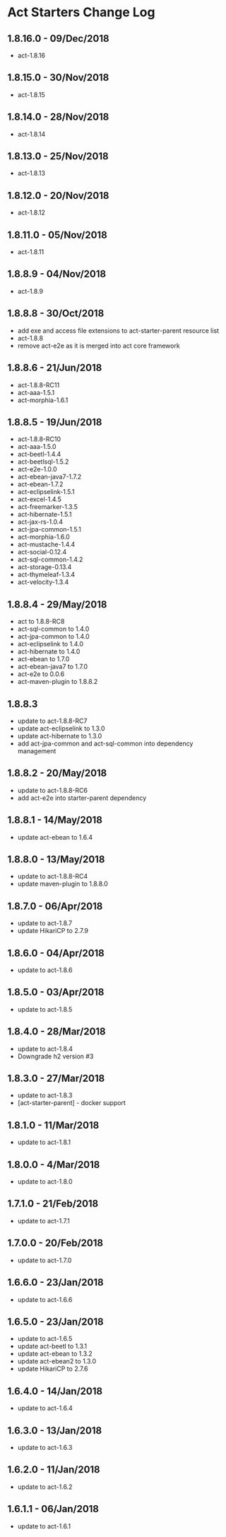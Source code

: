 # Act Starters Change Log

## 1.8.16.0 - 09/Dec/2018
* act-1.8.16

## 1.8.15.0 - 30/Nov/2018
* act-1.8.15

## 1.8.14.0 - 28/Nov/2018
* act-1.8.14

## 1.8.13.0 - 25/Nov/2018
* act-1.8.13

## 1.8.12.0 - 20/Nov/2018
* act-1.8.12

## 1.8.11.0 - 05/Nov/2018
* act-1.8.11

## 1.8.8.9 - 04/Nov/2018
* act-1.8.9

## 1.8.8.8 - 30/Oct/2018
* add exe and access file extensions to act-starter-parent resource list
* act-1.8.8
* remove act-e2e as it is merged into act core framework

## 1.8.8.6 - 21/Jun/2018
* act-1.8.8-RC11
* act-aaa-1.5.1
* act-morphia-1.6.1

## 1.8.8.5 - 19/Jun/2018
* act-1.8.8-RC10
* act-aaa-1.5.0
* act-beetl-1.4.4
* act-beetlsql-1.5.2
* act-e2e-1.0.0
* act-ebean-java7-1.7.2
* act-ebean-1.7.2
* act-eclipselink-1.5.1
* act-excel-1.4.5
* act-freemarker-1.3.5
* act-hibernate-1.5.1
* act-jax-rs-1.0.4
* act-jpa-common-1.5.1
* act-morphia-1.6.0
* act-mustache-1.4.4
* act-social-0.12.4
* act-sql-common-1.4.2
* act-storage-0.13.4
* act-thymeleaf-1.3.4
* act-velocity-1.3.4

## 1.8.8.4 - 29/May/2018
* act to 1.8.8-RC8
* act-sql-common to 1.4.0
* act-jpa-common to 1.4.0
* act-eclipselink to 1.4.0
* act-hibernate to 1.4.0
* act-ebean to 1.7.0
* act-ebean-java7 to 1.7.0
* act-e2e to 0.0.6
* act-maven-plugin to 1.8.8.2

## 1.8.8.3
* update to act-1.8.8-RC7
* update act-eclipselink to 1.3.0
* update act-hibernate to 1.3.0
* add act-jpa-common and act-sql-common into dependency management

## 1.8.8.2 - 20/May/2018
* update to act-1.8.8-RC6
* add act-e2e into starter-parent dependency

## 1.8.8.1 - 14/May/2018
* update act-ebean to 1.6.4

## 1.8.8.0 - 13/May/2018
* update to act-1.8.8-RC4
* update maven-plugin to 1.8.8.0

## 1.8.7.0 - 06/Apr/2018
* update to act-1.8.7
* update HikariCP to 2.7.9

## 1.8.6.0 - 04/Apr/2018
* update to act-1.8.6

## 1.8.5.0 - 03/Apr/2018
* update to act-1.8.5

## 1.8.4.0 - 28/Mar/2018
* update to act-1.8.4
* Downgrade h2 version #3

## 1.8.3.0 - 27/Mar/2018
* update to act-1.8.3
* [act-starter-parent] - docker support

## 1.8.1.0 - 11/Mar/2018
* update to act-1.8.1

## 1.8.0.0 - 4/Mar/2018
* update to act-1.8.0

## 1.7.1.0 - 21/Feb/2018
* update to act-1.7.1

## 1.7.0.0 - 20/Feb/2018
* update to act-1.7.0

## 1.6.6.0 - 23/Jan/2018
* update to act-1.6.6

## 1.6.5.0 - 23/Jan/2018
* update to act-1.6.5
* update act-beetl to 1.3.1
* update act-ebean to 1.3.2
* update act-ebean2 to 1.3.0
* update HikariCP to 2.7.6

## 1.6.4.0 - 14/Jan/2018
* update to act-1.6.4

## 1.6.3.0 - 13/Jan/2018
* update to act-1.6.3

## 1.6.2.0 - 11/Jan/2018
* update to act-1.6.2

## 1.6.1.1 - 06/Jan/2018
* update to act-1.6.1
